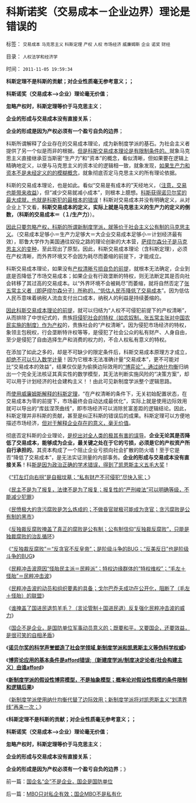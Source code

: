 # 科斯诺奖（交易成本－企业边界）理论是错误的

标签： `交易成本` `马克思主义` `科斯定理` `产权` `人权` `市场经济` `威廉姆斯` `企业` `诺奖` `财经` 

目录： `人权法学和经济学`

时间： `2011-11-05 19:59:34`

**科斯定理不是科斯的贡献；对企业性质毫无参考意义；；**

**科斯诺奖（交易成本——>企业）理论毫无价值**；

**忽略产权时，科斯定理等价于马克思主义**；

**企业的形成与交易成本没有直接关系**；

**企业的形成是因为产权必须有一个盈亏自负的边界**；

科斯所谓解释了企业存在的交易成本理论，成为新制度学派的基石。为社会主义者提供了另一个似是而非的根据。[但是科斯交易成本理论是有限制条件的。](../../../2009/11/18/绝对的真理之大尾巴狼定律.md)就象马克思主义直接继承亚当斯密“生产力”和“资本”的概念，看似清晰，但如果要在逻辑上精确地定义，以便与马克思主义的资本论的逻辑相一致，就象发现，[如果生产力和资本不是未经定义的的模糊概念](../../../2011/1/1/逐利的美国不存在统一意志;亚当斯密的资本定义.md)，就象彻底否定马克思主义的所有理论依据。

科斯的交易成本理论，也是如此。看似“交易是有成本的”天经地义，（[注意，交易也能带来收益](../../../2009/7/22/科斯定理的缺陷和交易成本概念的滥用.md)），但“减少交易就减小成本”，则根本上臆想。[科斯获得诺贝尔奖的最大成就，也就是科斯犯的最根本的错误](../../../2011/10/7/诺贝尔奖的声誉塑造了新制度学派的权威.md)！科斯对交易成本并没有明确定义，从对企业上下文看，**科斯交易成本的定义，实际上就是马克思主义的生产力的定义的倒数，（科斯的交易成本＝（１/生产力）**）。

[因此只要忽略产权，科斯的所谓新制度学派，就等价于社会主义公有制的马克思主义](../../../2010/12/22/科斯是个糊涂虫和马克思主义的新制度学派.md)。（交易成本足够小＝生产力足够大＝大企业交易成本足够小＝计划经济最有效），耶鲁大学作为美国通往奴役之路的理论创新的大本营，[萨缪尔森分子是马克思主义的变种](http://darthvad.blog.163.com/blog/static/5339947020111028459167/)，至此现出了原型。因此，科斯交易成本理论（含科斯定理），必须在产权清晰，而外界环境又不会因为耗尽而萎缩的前提下，才能成立。

科斯交易成本理论，如果没有[产权清晰亏损自负的前提](../../../2009/9/9/人权是科斯交易成本理论的前提即议价权.md)，就根本无法确定，企业到底是否降低了市场交易成本；如果企业有行政垄断的特权，则无法断定其是否向社会转移了其过高的交易成本。以“外界环境不会被耗尽”而萎缩，就将自然否定了[张五常主义者（即萨缪尔森分子）所称的，“低估人民币降低了交易成本](../../../2011/9/26/价格不是财富，“价格干预”是财富损失.md)”。因为低估人民币意味着纳税人流血支付出口成本，纳税人的利益是持续萎缩的。

[因此科斯交易成本理论的前提](../../../2010/1/4/科斯先生有多大的权威意义.md)，就可以归结为“人权不可侵犯前提下的产权清晰”，从而排除了中世纪式的，贵族[将侵犯社会的特权（如农奴制，张五常主张对中国农民实施的制度）作为产权](../../../2009/7/31/特权的经济学含义及利益演绎.md)的，贵族社会的“产权清晰”。因为侵犯市场经济的特权，象领主包税权，行会垄断特许权等等，是侵犯了社会公众的私有财产、人身自由，至少是侵犯了自由选择生产和消费的权力的，不合人权私有意义的特权。

在添加了如此之多的，却是不可缺少的限定条件后，科斯交易成本原理方才成立，[却绝不可以引入数学计量](../../../2011/2/8/为什么引入数学的“经济学”都是伪科学？.md)！因为它根本无法准确计量“交易成本”，更不可能对比“交易成本的效益”，结果仅仅是为偷换边际效用的[“博弈论”，通过纳什均衡](../../../2011/10/24/新制度学派使用纳什均衡代替了边际效用.md)归纳出一个完全无法核证其真实性的数学模型，其无法判断实施风险的“决策方案”，却可以用于计划经济的社会建构主义！！由此可见新制度学派整个逻辑思路。

而[使用威廉姆斯解释的科斯定理](../../../2011/10/24/博弈论应用的基本条件是afford错误的损失.md)，“在产权清晰的条件下，无关初始配置状态，在交易成本为零的前提下，市场最终会自动达成最优化”，实际上就是使用边际效用就可以导出的“库兹涅茨曲线”，即市场经济可以消除贫富差距的逻辑结论。因此，科斯定理并非科斯的贡献，甚至是纠正科斯的错误后的成果。科斯定理可以方便地描述市场经济，[但对于解释企业存在的意义，毫无价值](../../../2010/1/22/管理学向经济学靠拢“产权细分”.md)。

彻底否定科斯的企业理论，[是挖出对全人类的极其有害的误导](../../../2011/11/2/传染性BUG型精神病.md)。**企业无论其是否降低了交易成本，能够成为企业，最关键之处在于它的亏损，必须是它的产权资产所自行承担的**。其资本构成了一个阻止企业亏损向社会扩散的防火墙！至于它是否“降低了交易成本”，是无法实证测量的内部事务。**企业的形成与交易成本没有直接关系**！科[斯是因为政治正确的学术错误，得到了凯恩斯主义五毛大奖](../../../2011/10/3/欧洲传统的愚昧反动，诺贝尔经济学奖的学术权威！.md)！

《[“打左灯向右拐”是自掘坟墓；“私有财产不可侵犯”尽快入宪；](../../../2011/11/3/“私有财产不可侵犯”应尽快入宪.md)》

《[民主不是为了报复，法律不是为了报复；报复性的“严刑峻法”可以明确等级，不能减少犯罪](../../../2011/11/3/民主不是为了报复，法律不是为了报复.md)》

《[民愤极大的贪污腐败是怎么炼成的；不做昏官就极可能成为贪官；贪污腐败是公有制的黑市](../../../2011/11/3/民愤极大的贪官是怎么炼成的.md)》

《[反独裁反腐败掩盖了真正的腐败是公有制；公有制信仰“反独裁反腐败”，只能是独裁腐败的治乱循环](../../../2011/11/4/独裁者未必真独裁，贪官未必真的是贪.md)》

《[“反独裁反腐败”＝“反贪官不反皇帝”；是阶级斗争的BUG；“反美反日”也是阶级斗争的BUG](../../../2011/11/4/“阶级斗争观念”是一个BUG.md)》

《[民粹冲击波原因“怪胎民主派＝民粹派”；特权边缘群体的“特权维权”；“毛左＋怪胎”＝民粹冲击波](../../../2011/11/4/民粹冲击波的凶险和成因.md)》

《[民粹冲击波的动员和组织要素的具备；戈尔巴乔夫成功在公开化，阻断了（毛左＋怪胎）的联盟](../../../2011/11/5/民粹冲击波的动员和组织要素.md)》

《[谁掩盖了国进民退剪羊毛？（言论管制＋国进民退）反复强化民粹冲击波的威力](../../../2011/11/5/谁掩盖了国进民退的剪羊毛？.md)》

《[国企不是企业，是国防单位军事动员意义的；既要和平，又要国企，还要效益，是很可笑的自相矛盾](../../../2011/11/5/国企名“企”不是企业，国企是国防单位.md)》

《[**诺贝尔奖的科学声誉塑造了社会学领域,新制度学派和凯恩斯主义等伪科学权威**](../../../2011/10/7/诺贝尔奖的声誉塑造了新制度学派的权威.md)》

《[**博弈论应用的基本条件是afford错误;（新建度学派/制度决定论者/社会构建主义）由谁afford**](../../../2011/10/24/博弈论应用的基本条件是afford错误的损失.md)》

《[**新制度学派的假设性博弈模型，不是抽象模型；概率论对假设性假模的条件限制和逻辑后果**](../../../2011/10/24/新制度学派滥用数学，依赖于虚构的假设.md)》

《[新制度学派使用纳什均衡代替了边际效用；新制度学派将对凯恩斯主义“划清界线”再来一次；](../../../2011/10/24/新制度学派使用纳什均衡代替了边际效用.md)》

《**科斯定理不是科斯的贡献；对企业性质毫无参考意义；；**

**科斯诺奖（交易成本——>企业）理论毫无价值**；

**忽略产权时，科斯定理等价于马克思主义**；

**企业的形成与交易成本没有直接关系**；

**企业的形成是因为产权必须有一个盈亏自负的边界**；》



前一篇：[国企名“企”不是企业，国企是国防单位](../../../2011/11/5/国企名“企”不是企业，国企是国防单位.md)

后一篇：[MBO只对私企有效；国企MBO不是私有化](../../../2011/11/6/MBO只对私企有效；国企MBO不是私有化.md)